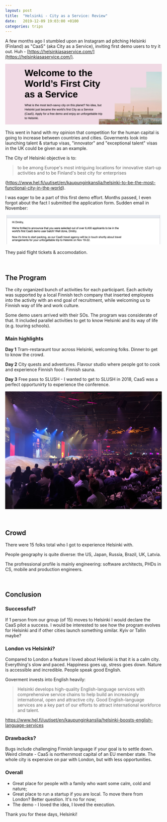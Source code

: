 ```yaml
---
layout: post
title:  "Helsinki - City as a Service: Review"
date:   2019-12-09 19:03:00 +0100
categories: trips
---
```


A few months ago I stumbled upon an Instagram ad pitching Helsinki (Finland) as "CaaS" (aka City as a Service), inviting first demo users to try it out. Huh - [https://helsinkiasaservice.com/](https://helsinkiasaservice.com/).

![](/assets/caas.png)

This went in hand with my opinion that competition for the human capital is going to increase between countries and cities. Goverments look into launching talent & startup visas, "innovator" and "exceptional talent" visas in the UK could be given as an example.

The City of Helsinki objective is to:
> to be among Europe's most intriguing locations for innovative start-up activities and to be Finland's best city for enterprises 

(https://www.hel.fi/uutiset/en/kaupunginkanslia/helsinki-to-be-the-most-functional-city-in-the-world).

I was eager to be a part of this first demo effort. Months passed, I even forgot about the fact I submitted the application form. Sudden email in November:

![](/assets/caas2.png)

They paid flight tickets & accomodation. 

<br>

## The Program

The city organized bunch of activities for each participant. Each activity was supported by a local Finnish tech company that inserted employees into the activity with an end goal of recruitment, while welcoming us to Finnish way of life and work culture.

Some demo users arrived with their SOs. The program was considerate of that. It included parallel activities to get to know Helsinki and its way of life (e.g. touring schools).

### Main highlights
__Day 1__
Tram-restaraunt tour across Helsinki, welcoming folks. 
Dinner to get to know the crowd.

__Day 2__
City quests and adventures. 
Flavour studio where people got to cook and experience Finnish food. 
Finnish sauna.

__Day 3__
Free pass to SLUSH - I wanted to get to SLUSH in 2018, CaaS was a perfect opportunirty to experience the conference. 

![](/assets/slush.jpg)

<br>

## Crowd

There were 15 folks total who I got to experience Helsinki with.

People geography is quite diverse: the US, Japan, Russia, Brazil, UK, Latvia.

The profressional profile is mainly engineering: software architects, PHDs in CS, mobile and production engineers. 

<br>

## Conclusion

### Successful?

If 1 person from our group (of 15) moves to Helsinki I would declare the CaaS pilot a success. I would be interested to see how the program evolves for Helsinki and if other cities launch something similar. Kyiv or Tallin maybe? 

### London vs Helsinki?

Compared to London a feature I loved about Helisnki is that it is a calm city. Everything's slow and paced. Happiness goes up, stress goes down. Nature is accessible and incredible. People speak good English. 

Goverment invests into English heavily:
> Helsinki develops high-quality English-language services with comprehensive service chains to help build an increasingly international, open and attractive city. Good English-language services are a key part of our efforts to attract international workforce and talent.

https://www.hel.fi/uutiset/en/kaupunginkanslia/helsinki-boosts-english-language-services

### Drawbacks?

Bugs include challenging Finnish language if your goal is to settle down. Weird climate - CaaS is northernmost capital of an EU member state. The whole city is expensive on par with London, but with less opportunities. 

### Overall

- Great place for people with a family who want some calm, cold and nature;
- Great place to run a startup if you are local. To move there from London? Better question. It's no for now;
- The demo - I loved the idea, I loved the execution. 

Thank you for these days, Helsinki!
